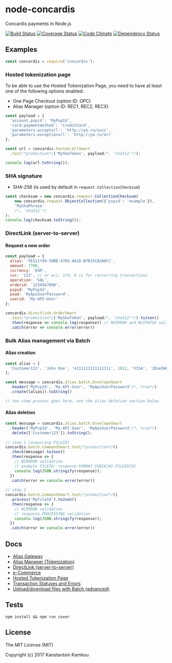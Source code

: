 node-concardis
==============

Concardis payments in Node.js

[![Build Status](https://travis-ci.org/kkamkou/node-concardis.svg?branch=master)](https://travis-ci.org/kkamkou/node-concardis)
[![Coverage Status](https://coveralls.io/repos/github/kkamkou/node-concardis/badge.svg?branch=master)](https://coveralls.io/github/kkamkou/node-concardis?branch=master)
[![Code Climate](https://codeclimate.com/github/kkamkou/node-concardis/badges/gpa.svg)](https://codeclimate.com/github/kkamkou/node-concardis)
[![Dependency Status](https://www.versioneye.com/user/projects/5799df0ba9f08d0050d2ccae/badge.svg?style=flat-square)](https://www.versioneye.com/user/projects/5799df0ba9f08d0050d2ccae)

## Examples
```js
const concardis = require('concardis');
````

### Hosted tokenization page

To be able to use the Hosted Tokenization Page, you need to have at least one of the following options enabled:
  - One Page Checkout (option ID: OPC)
  - Alias Manager (option ID: REC1, REC2, RECX)

```js
const payload = {
  'account.pspid': 'MyPspId',
  'card.paymentmethod': 'CreditCard',
  'parameters.accepturl': 'http://ya.ru/succ',
  'parameters.exceptionurl': 'http://ya.ru/err'
};

const url = concardis.hosted.UrlSmart
  .test/*production*/('MyShaToken', payload/*, 'sha512'*/);

console.log(url.toString());
```

### SHA signature
  - SHA-256 (is used by default in `request.CollectionChecksum`)

```js
const checksum = new concardis.request.CollectionChecksum(
    new concardis.request.ObjectCollection({'pspid': 'example'}),
    'MyShaPhrase'
    /*, 'sha512'*/
);
console.log(checksum.toString());
```

### DirectLink (server-to-server)

#### Request a new order

```js
const payload = {
  alias: 'FE521799-50BB-47E6-AA10-B7B15CB3A0CC',
  amount: 7700,
  currency: 'EUR',
  cvc: '123', // or eci: 2/9; 9 is for reccurring transactions
  operation: 'SAL',
  orderid: '1234567890',
  pspid: 'MyPspId',
  pswd: 'MyApiUserPassword',
  userid: 'My-API-User'
};

concardis.directlink.OrderSmart
  .test/*production*/('MyShaToken', payload/*, 'sha512'*/).toJson()
  .then(response => console.log(response)) // NCERROR and NCSTATUS validation
  .catch(error => console.error(error))
```

### Bulk Alias management via Batch

#### Alias creation

```js
const alias = [
  'Customer123', 'John Doe', '4111111111111111', 1012, 'VISA', 'JDoeSHOP'
];

const message = concardis.alias.batch.EnvelopeSmart
  .header('MyPspId', 'My-API-User', 'MyApiUserPassword'/*, true*/) 
  .create([alias]).toString()

// two step process goes here, see the alias deletion section below 
```

#### Alias deletion

```js
const message = concardis.alias.batch.EnvelopeSmart
  .header('MyPspId', 'My-API-User', 'MyApiUserPassword'/*, true*/)
  .delete(['Customer123']).toString();
  
// step 1 (acquiring FILEID)
concardis.batch.CommandSmart.test/*production*/()
  .check(message).toJson()
  .then(response => {
    // NCERROR validation
    // example FILEID: response.FORMAT_CHECK[0].FILEID[0]
    console.log(JSON.stringify(response));
  }) 
  .catch(error => console.error(error))
  
// step 2
concardis.batch.CommandSmart.test/*production*/()
  .process('MyFileId').toJson()
  .then(response => {
    // NCERROR validation
    // response.PROCESSING validation 
    console.log(JSON.stringify(response));
  }) 
  .catch(error => console.error(error))
```

## Docs
- [Alias Gateway](https://support-payengine.v-psp.com/~/media/kdb/pdf/concardis/en/b5e53b03-49ff-4152-8df0-c14a02c1fdba/alias-gateway.ashx)
- [Alias Manager (Tokenization)](https://support-payengine.v-psp.com/~/media/kdb/pdf/concardis/en/59f4e9ae-2914-468b-8d22-84e8ea744086/alias.ashx)
- [DirectLink (server-to-server)](https://support-payengine.v-psp.com/~/media/kdb/pdf/concardis/en/5fb19037-3393-4cea-bace-1fd21718119f/directlink.ashx)
- [e-Commerce](https://support-payengine.v-psp.com/~/media/kdb/pdf/concardis/en/123ae0b9-2864-48d4-9b06-7ed2d70db029/e-commerce.ashx)
- [Hosted Tokenization Page](https://support-payengine.v-psp.com/~/media/kdb/pdf/concardis/en/eee5a544-7860-4428-9956-150d1a64805f/hosted-tokenization-page.ashx)
- [Transaction Statuses and Errors](https://support-payengine.v-psp.com/~/media/kdb/pdf/concardis/en/955815bf-4514-4d75-b683-21034ff5789b/statuses-and-errors.ashx)
- [Upload/download files with Batch (advanced)](https://support-payengine.v-psp.com/~/media/kdb/pdf/concardis/en/3fe4210b-97e3-47fd-b7c9-95d4b385f10f/batch.ashx)

## Tests
```
npm install && npm run cover
```

## License
The MIT License (MIT)

Copyright (c) 2017 Kanstantsin Kamkou

